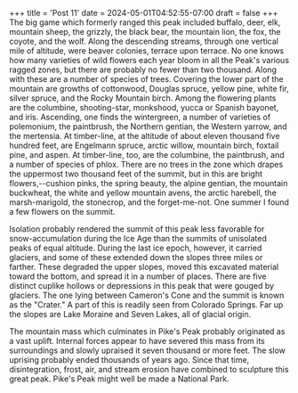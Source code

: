 +++
title = 'Post 11'
date = 2024-05-01T04:52:55-07:00
draft = false
+++
The big game which formerly ranged this peak included buffalo, deer, elk, mountain sheep, the grizzly, the black bear, the mountain lion, the fox, the coyote, and the wolf. Along the descending streams, through one vertical mile of altitude, were beaver colonies, terrace upon terrace. No one knows how many varieties of wild flowers each year bloom in all the Peak's various ragged zones, but there are probably no fewer than two thousand. Along with these are a number of species of trees. Covering the lower part of the mountain are growths of cottonwood, Douglas spruce, yellow pine, white fir, silver spruce, and the Rocky Mountain birch. Among the flowering plants are the columbine, shooting-star, monkshood, yucca or Spanish bayonet, and iris. Ascending, one finds the wintergreen, a number of varieties of polemonium, the paintbrush, the Northern gentian, the Western yarrow, and the mertensia. At timber-line, at the altitude of about eleven thousand five hundred feet, are Engelmann spruce, arctic willow, mountain birch, foxtail pine, and aspen. At timber-line, too, are the columbine, the paintbrush, and a number of species of phlox. There are no trees in the zone which drapes the uppermost two thousand feet of the summit, but in this are bright flowers,--cushion pinks, the spring beauty, the alpine gentian, the mountain buckwheat, the white and yellow mountain avens, the arctic harebell, the marsh-marigold, the stonecrop, and the forget-me-not. One summer I found a few flowers on the summit.

Isolation probably rendered the summit of this peak less favorable for snow-accumulation during the Ice Age than the summits of unisolated peaks of equal altitude. During the last ice epoch, however, it carried glaciers, and some of these extended down the slopes three miles or farther. These degraded the upper slopes, moved this excavated material toward the bottom, and spread it in a number of places. There are five distinct cuplike hollows or depressions in this peak that were gouged by glaciers. The one lying between Cameron's Cone and the summit is known as the "Crater." A part of this is readily seen from Colorado Springs. Far up the slopes are Lake Moraine and Seven Lakes, all of glacial origin.

The mountain mass which culminates in Pike's Peak probably originated as a vast uplift. Internal forces appear to have severed this mass from its surroundings and slowly upraised it seven thousand or more feet. The slow uprising probably ended thousands of years ago. Since that time, disintegration, frost, air, and stream erosion have combined to sculpture this great peak. Pike's Peak might well be made a National Park.
